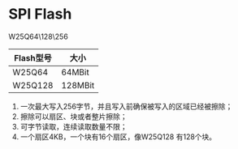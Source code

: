 # SPI Flash

W25Q64\128\256

| Flash型号 | 大小    |
| --------- | ------- |
| W25Q64    | 64MBit  |
| W25Q128   | 128MBit |

1. 一次最大写入256字节，并且写入前确保被写入的区域已经被擦除；
2. 擦除可以扇区、块或者整片擦除；
3. 可字节读取，连续读取数量不限；
4. 一个扇区4KB，一个块有16个扇区，像W25Q128 有128个块。